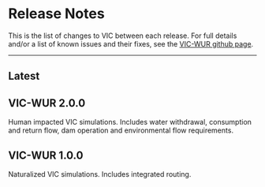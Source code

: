 # Release Notes

This is the list of changes to VIC between each release. For full details and/or a list of known issues and their fixes, see the [VIC-WUR github page](https://github.com/wur-wsg/VIC).

------------------------------

## Latest

## VIC-WUR 2.0.0

Human impacted VIC simulations. Includes water withdrawal, consumption and return flow, dam operation and environmental flow requirements.

## VIC-WUR 1.0.0

Naturalized VIC simulations. Includes integrated routing.